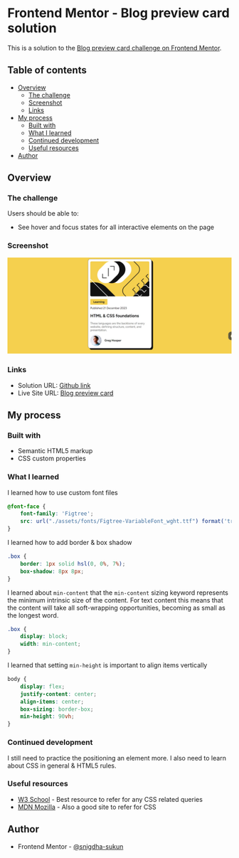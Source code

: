 # Frontend Mentor - Blog preview card solution

This is a solution to the [Blog preview card challenge on Frontend Mentor](https://www.frontendmentor.io/challenges/blog-preview-card-ckPaj01IcS).

## Table of contents

- [Overview](#overview)
  - [The challenge](#the-challenge)
  - [Screenshot](#screenshot)
  - [Links](#links)
- [My process](#my-process)
  - [Built with](#built-with)
  - [What I learned](#what-i-learned)
  - [Continued development](#continued-development)
  - [Useful resources](#useful-resources)
- [Author](#author)

## Overview

### The challenge

Users should be able to:

- See hover and focus states for all interactive elements on the page

### Screenshot

![](./Screenshot.jpg)

### Links

- Solution URL: [Github link](https://github.com/snigdha-sukun/blog-preview-card)
- Live Site URL: [Blog preview card](https://blog-preview-card-seven-coral.vercel.app/)

## My process

### Built with

- Semantic HTML5 markup
- CSS custom properties

### What I learned

I learned how to use custom font files

```css
@font-face {
    font-family: 'Figtree';
    src: url("./assets/fonts/Figtree-VariableFont_wght.ttf") format('truetype');
}
```

I learned how to add border & box shadow
```css
.box {
    border: 1px solid hsl(0, 0%, 7%);
    box-shadow: 8px 8px;
}
```

I learned about `min-content` that the `min-content` sizing keyword represents the minimum intrinsic size of the content. For text content this means that the content will take all soft-wrapping opportunities, becoming as small as the longest word.

```css
.box {
    display: block;
    width: min-content;
}
```

I learned that setting `min-height` is important to align items vertically
```css
body {
    display: flex;
    justify-content: center;
    align-items: center;
    box-sizing: border-box;
    min-height: 90vh;
}
```

### Continued development

I still need to practice the positioning an element more. I also need to learn about CSS in general & HTML5 rules.

### Useful resources

- [W3 School](https://www.w3schools.com/cssref/index.php) - Best resource to refer for any CSS related queries
- [MDN Mozilla](https://developer.mozilla.org/en-US/docs/Web/CSS) - Also a good site to refer for CSS

## Author

- Frontend Mentor - [@snigdha-sukun](https://www.frontendmentor.io/profile/snigdha-sukun)
